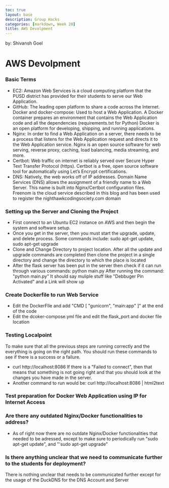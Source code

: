 ```yaml
---
toc: true
layout: base
description: Group Hacks
categories: [markdown, Week 20]
title: AWS Devolpment
---
```


by: Shivansh Goel
# AWS Devolpment

### Basic Terms
- EC2: Amazon Web Services is a cloud computing platform that the PUSD district has provided for their students to serve our Web Application.
- GitHub: The leading open platform to share a code across the Internet.
Docker and docker-compose: Used to host a Web Application. A Docker container prepares an environment that contains the Web Application code and all the dependencies (requirements.txt for Python) Docker is an open platform for developing, shipping, and running applications.
- Nginx: In order to find a Web Application on a server, there needs to be a process that listens for the Web Application request and directs it to the Web Application service. Nginx is an open source software for web serving, reverse proxy, caching, load balancing, media streaming, and more.
- Certbot: Web traffic on internet is reliably served over Secure Hyper Text Transfer Protocol (https). Certbot is a free, open source software tool for automatically using Let’s Encrypt certifications.
- DNS: Natively, the web works off of IP addresses. Domain Name Services (DNS) allows the assignment of a friendly name to a Web Server. This name is built into Nginx/Certbot configuration files. Freenom is the cloud service described in this blog and has been used to register the nighthawkcodingsociety.com domain

###  Setting up the Server and Cloning the Project
- First connect to an Ubuntu EC2 instance on AWS and then begin the system and software setup.
- Once you get in the server, then you must start the upgrade, update, and delete process. Some commands include: sudo apt-get update, sudo apt-get upgrade
- Clone and Change Directory to project location. After all the update and upgrade commands are completed then clone the project in a single directory and change the directory to which the place is located
- After the flask server has been put in the server then check if it can run through various commands: python main.py
After running the command: "python main.py" It should say muliple stuff like "Debbuger Pin Activated" and a Link will show up

###  Create Dockerfile to run Web Service
- Edit the DockerFIle and add "CMD [ "gunicorn", "main:app" ]" at the end of the code
- Edit the dcoker-compose.yml file and edit the flask_port and docker file location


### Testing Localpoint
To make sure that all the previous steps are running correctly and the everything is going on the right path. You should run these commands to see if there is a success or a failure.
- curl http://localhost:8086
If there is a "Failed to connect", then that means that something is not going right and that you should look at the changes you have made in the server.
- Another command to run would be: curl http://localhost:8086 | html2text

###  Test preparation for Docker Web Application using IP for Internet Access



### Are there any outdated Nginx/Docker functionalities to address?
- As of right now there are no outdate Nginx/Docker functionalities that needed to be adressed, except to make sure to periodically run "sudo apt-get update", and "'sudo apt-get upgrade"

### Is there anything unclear that we need to communicate further to the students for deployment?
There is nothing unclear that needs to be communicated further except for the usage of the DuckDNS for the DNS Account and Server